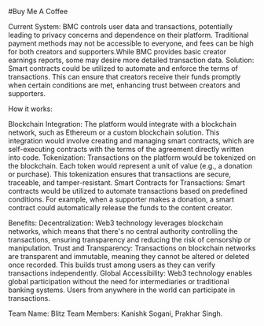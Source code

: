 #Buy Me A Coffee

Current System:  BMC controls user data and transactions, potentially leading to privacy concerns and dependence on their platform. Traditional payment methods may not be accessible to everyone, and fees can be high for both creators and supporters.While BMC provides basic creator earnings reports, some may desire more detailed transaction data.
Solution: Smart contracts could be utilized to automate and enforce the terms of transactions. This can ensure that creators receive their funds promptly when certain conditions are met, enhancing trust between creators and supporters.

How it works: 

Blockchain Integration: The platform would integrate with a blockchain network, such as Ethereum or a custom blockchain solution. This integration would involve creating and managing smart contracts, which are self-executing contracts with the terms of the agreement directly written into code.
Tokenization: Transactions on the platform would be tokenized on the blockchain. Each token would represent a unit of value (e.g., a donation or purchase). This tokenization ensures that transactions are secure, traceable, and tamper-resistant.
Smart Contracts for Transactions: Smart contracts would be utilized to automate transactions based on predefined conditions. For example, when a supporter makes a donation, a smart contract could automatically release the funds to the content creator.

Benefits: 
Decentralization: Web3 technology leverages blockchain networks, which means that there's no central authority controlling the transactions, ensuring transparency and reducing the risk of censorship or manipulation.
Trust and Transparency: Transactions on blockchain networks are transparent and immutable, meaning they cannot be altered or deleted once recorded. This builds trust among users as they can verify transactions independently.
Global Accessibility: Web3 technology enables global participation without the need for intermediaries or traditional banking systems. Users from anywhere in the world can participate in transactions.

Team Name: Blitz
Team Members: Kanishk Sogani, Prakhar Singh.
